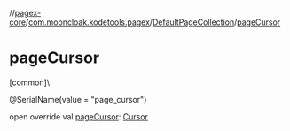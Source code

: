 //[pagex-core](../../../index.md)/[com.mooncloak.kodetools.pagex](../index.md)/[DefaultPageCollection](index.md)/[pageCursor](page-cursor.md)

# pageCursor

[common]\

@SerialName(value = &quot;page_cursor&quot;)

open override val [pageCursor](page-cursor.md): [Cursor](../-cursor/index.md)
